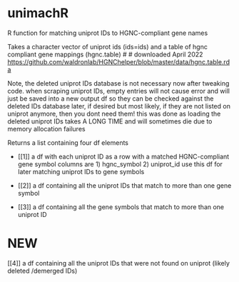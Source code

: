 # unimachR
 R function for matching uniprot IDs to HGNC-compliant gene names


Takes a character vector of uniprot ids (ids=ids)
and a table of hgnc compliant gene mappings (hgnc.table) # # downloaded April 2022 https://github.com/waldronlab/HGNChelper/blob/master/data/hgnc.table.rda

Note, the deleted uniprot IDs database is not necessary now after tweaking code.
when scraping uniprot IDs, empty entries will not cause error and will just be saved into a new output df so they can be checked against the deleted IDs database later, if desired
but most likely, if they are not listed on uniprot anymore, then you dont need them!
this was done as loading the deleted uniprot IDs takes A LONG TIME and will sometimes die due to memory allocation failures
  
Returns a list containing four df elements
 - [[1]] a df with each uniprot ID as a row with a matched HGNC-compliant gene symbol
  columns are 1) hgnc_symbol 2) uniprot_id
  use this df for later matching uniprot IDs to gene symbols
  
 - [[2]] a df containing all the uniprot IDs that match to more than one gene symbol
  
 - [[3]] a df containing all the gene symbols that match to more than one uniprot ID
  
# NEW
 [[4]] a df containing all the uniprot IDs that were not found on uniprot (likely deleted /demerged IDs)